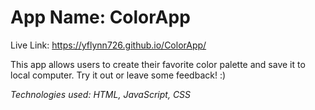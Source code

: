 # App Name: ColorApp

Live Link: https://yflynn726.github.io/ColorApp/

This app allows users to create their favorite color palette and save it to local computer. Try it out or leave some feedback! :)

*Technologies used: HTML, JavaScript, CSS*

